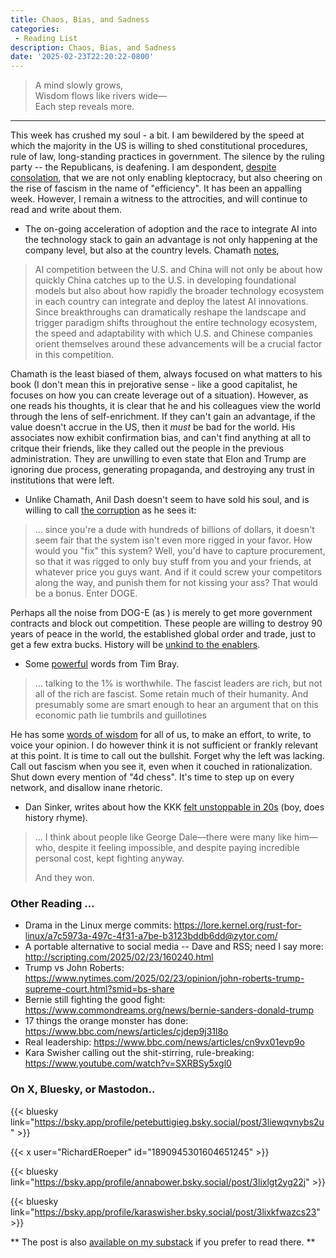 ```yaml
---
title: Chaos, Bias, and Sadness
categories:
 - Reading List
description: Chaos, Bias, and Sadness
date: '2025-02-23T22:20:22-0800'
---
```


> A mind slowly grows,  
> Wisdom flows like rivers wide—  
> Each step reveals more.  
----

This week has crushed my soul - a bit. I am bewildered by the speed at which the majority in the US is willing to shed constitutional procedures, rule of law, long-standing practices in government. The silence by the ruling party -- the Republicans, is deafening. I am despondent, [despite consolation][6], that we are not only enabling kleptocracy, but also cheering on the rise of fascism in the name of "efficiency". It has been an appalling week. However, I remain a witness to the attrocities, and will continue to read and write about them. 

- The on-going acceleration of adoption and the race to integrate AI into the technology stack to gain an advantage is not only happening at the company level, but also at the country levels. Chamath [notes][1], 

> AI competition between the U.S. and China will not only be about how quickly China catches up to the U.S. in developing foundational models but also about how rapidly the broader technology ecosystem in each country can integrate and deploy the latest AI innovations. Since breakthroughs can dramatically reshape the landscape and trigger paradigm shifts throughout the entire technology ecosystem, the speed and adaptability with which U.S. and Chinese companies orient themselves around these advancements will be a crucial factor in this competition.

Chamath is the least biased of them, always focused on what matters to his book (I don't mean this in prejorative sense - like a good capitalist, he focuses on how you can create leverage out of a situation). However, as one reads his thoughts, it is clear that he and his colleagues view the world through the lens of self-enrichment. If they can't gain an advantage, if the value doesn't accrue in the US, then it *must* be bad for the world. His associates now exhibit confirmation bias, and can't find anything at all to critque their friends, like they called out the people in the previous administration. They are unwilling to even state that Elon and Trump are ignoring due process, generating propaganda, and destroying any trust in institutions that were left.

- Unlike Chamath, Anil Dash doesn't seem to have sold his soul, and is willing to call [the corruption][2] as he sees it: 

>... since you're a dude with hundreds of billions of dollars, it doesn't seem fair that the system isn't even more rigged in your favor. How would you "fix" this system? Well, you'd have to capture procurement, so that it was rigged to only buy stuff from you and your friends, at whatever price you guys want. And if it could screw your competitors along the way, and punish them for not kissing your ass? That would be a bonus.
> Enter DOGE.

Perhaps all the noise from DOG-E (as ) is merely to get more government contracts and block out competition. These people are willing to destroy 90 years of peace in the world, the established global order and trade, just to get a few extra bucks. History will be [unkind to the enablers][3].

- Some [powerful][4] words from Tim Bray.

> ... talking to the 1% is worthwhile. The fascist leaders are rich, but not all of the rich are fascist. Some retain much of their humanity. And presumably some are smart enough to hear an argument that on this economic path lie tumbrils and guillotines

He has some [words of wisdom][5] for all of us, to make an effort, to write, to voice your opinion. I do however think it is not sufficient or frankly relevant at this point. It is time to call out the bullshit. Forget why the left was lacking. Call out fascism when you see it, even when it couched in rationalization. Shut down every mention of "4d chess". It's time to step up on every network, and disallow inane rhetoric. 

- Dan Sinker, writes about how the KKK [felt unstoppable in 20s][7] (boy, does history rhyme). 

> ... I think about people like George Dale—there were many like him—who, despite it feeling impossible, and despite paying incredible personal cost, kept fighting anyway.
>
> And they won.


### Other Reading ...

- Drama in the Linux merge commits: https://lore.kernel.org/rust-for-linux/a7c5973a-497c-4f31-a7be-b3123bddb6dd@zytor.com/
- A portable alternative to social media -- Dave and RSS; need I say more: http://scripting.com/2025/02/23/160240.html
- Trump vs John Roberts: https://www.nytimes.com/2025/02/23/opinion/john-roberts-trump-supreme-court.html?smid=bs-share
- Bernie still fighting the good fight: https://www.commondreams.org/news/bernie-sanders-donald-trump
- 17 things the orange monster has done: https://www.bbc.com/news/articles/cjdep9j31l8o
- Real leadership: https://www.bbc.com/news/articles/cn9vx01evp9o
- Kara Swisher calling out the shit-stirring, rule-breaking: https://www.youtube.com/watch?v=SXRBSy5xgl0

### On X, Bluesky, or Mastodon.. 

{{< bluesky link="https://bsky.app/profile/petebuttigieg.bsky.social/post/3liewqvnybs2u" >}}

{{< x user="RichardERoeper" id="1890945301604651245" >}}

{{< bluesky link="https://bsky.app/profile/annabower.bsky.social/post/3lixlgt2yg22j" >}}

{{< bluesky link="https://bsky.app/profile/karaswisher.bsky.social/post/3lixkfwazcs23" >}}

** The post is also [available on my substack][8] if you prefer to read there. **

[1]: https://chamath.substack.com/p/what-i-read-this-week-bef
[2]: https://www.anildash.com/2025/01/04/DOGE-procurement-capture/
[3]: https://en.wikipedia.org/wiki/Propaganda_in_Nazi_Germany
[4]: https://www.tbray.org/ongoing/When/202x/2025/01/22/In-The-Minority
[5]: https://www.tbray.org/ongoing/When/202x/2025/02/08/Posting-and-Fascism
[6]: https://youtu.be/Z_xV1nf44RA?si=CI7Jnfa1l4tvdvNi\
[7]: https://dansinker.com/posts/2025-02-23-dale/
[8]: https://shivan.substack.com/p/chaos-bias-and-sadness

